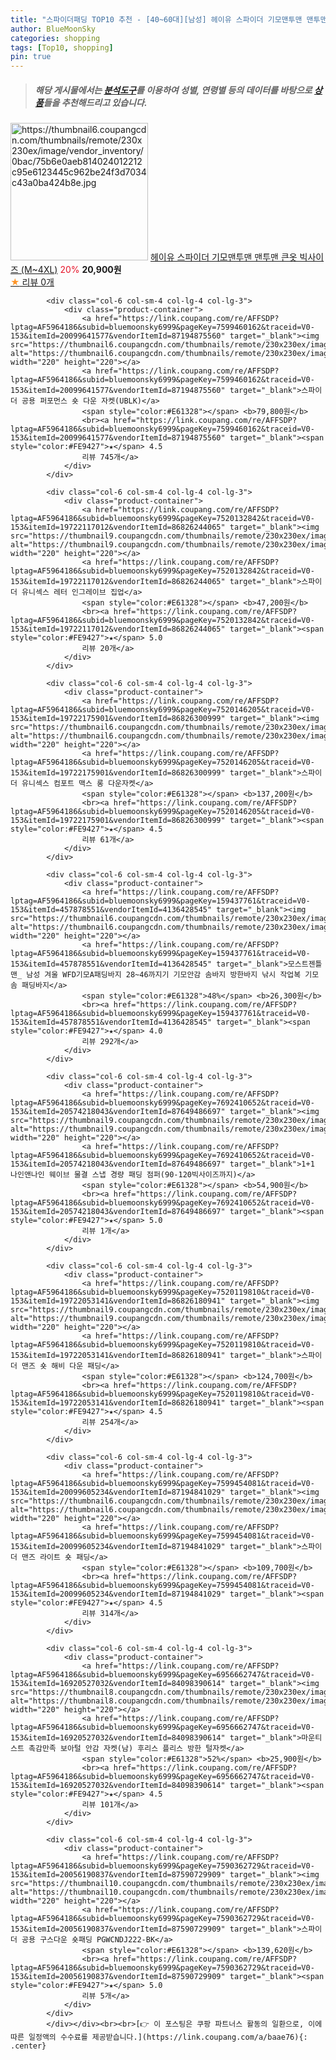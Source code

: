 ```yaml
---
title: "스파이더패딩 TOP10 추천 - [40~60대][남성] 헤이유 스파이더 기모맨투맨 맨투맨 큰옷 빅사이즈 (M~4XL)"
author: BlueMoonSky
categories: shopping
tags: [Top10, shopping]
pin: true
---
```


> ##### 해당 게시물에서는 [**분석도구**](https://itemscout.io/)를 이용하여 **성별**, **연령별** 등의 데이터를 바탕으로 [**상품**](https://link.coupang.com/a/baae76)들을 추천해드리고 있습니다.
<div class="container"><div class="row">
            <div class="col-6 col-sm-4 col-lg-4 col-lg-3">
                <div class="product-container">
                    <a href="https://link.coupang.com/re/AFFSDP?lptag=AF5964186&subid=bluemoonsky6999&pageKey=6191443435&traceid=V0-153&itemId=12223241617&vendorItemId=79493945602" target="_blank"><img src="https://thumbnail6.coupangcdn.com/thumbnails/remote/230x230ex/image/vendor_inventory/0bac/75b6e0aeb814024012212c95e6123445c962be24f3d7034c43a0ba424b8e.jpg" alt="https://thumbnail6.coupangcdn.com/thumbnails/remote/230x230ex/image/vendor_inventory/0bac/75b6e0aeb814024012212c95e6123445c962be24f3d7034c43a0ba424b8e.jpg" width="220" height="220"></a>
                    <a href="https://link.coupang.com/re/AFFSDP?lptag=AF5964186&subid=bluemoonsky6999&pageKey=6191443435&traceid=V0-153&itemId=12223241617&vendorItemId=79493945602" target="_blank">헤이유 스파이더 기모맨투맨 맨투맨 큰옷 빅사이즈 (M~4XL)</a>
                    <span style="color:#E61328">20%</span> <b>20,900원</b>
                    <br><a href="https://link.coupang.com/re/AFFSDP?lptag=AF5964186&subid=bluemoonsky6999&pageKey=6191443435&traceid=V0-153&itemId=12223241617&vendorItemId=79493945602" target="_blank"><span style="color:#FE9427">★</span> 
                    리뷰 0개</a>
                </div>
            </div>
            
            <div class="col-6 col-sm-4 col-lg-4 col-lg-3">
                <div class="product-container">
                    <a href="https://link.coupang.com/re/AFFSDP?lptag=AF5964186&subid=bluemoonsky6999&pageKey=7599460162&traceid=V0-153&itemId=20099641577&vendorItemId=87194875560" target="_blank"><img src="https://thumbnail6.coupangcdn.com/thumbnails/remote/230x230ex/image/vendor_inventory/a678/270cdf65504caf80c347c9bd2afb90055f2a55ede7180fefe46f09ae6e81.jpg" alt="https://thumbnail6.coupangcdn.com/thumbnails/remote/230x230ex/image/vendor_inventory/a678/270cdf65504caf80c347c9bd2afb90055f2a55ede7180fefe46f09ae6e81.jpg" width="220" height="220"></a>
                    <a href="https://link.coupang.com/re/AFFSDP?lptag=AF5964186&subid=bluemoonsky6999&pageKey=7599460162&traceid=V0-153&itemId=20099641577&vendorItemId=87194875560" target="_blank">스파이더 공용 퍼포먼스 숏 다운 자켓(UBLK)</a>
                    <span style="color:#E61328"></span> <b>79,800원</b>
                    <br><a href="https://link.coupang.com/re/AFFSDP?lptag=AF5964186&subid=bluemoonsky6999&pageKey=7599460162&traceid=V0-153&itemId=20099641577&vendorItemId=87194875560" target="_blank"><span style="color:#FE9427">★</span> 4.5
                    리뷰 745개</a>
                </div>
            </div>
            
            <div class="col-6 col-sm-4 col-lg-4 col-lg-3">
                <div class="product-container">
                    <a href="https://link.coupang.com/re/AFFSDP?lptag=AF5964186&subid=bluemoonsky6999&pageKey=7520132842&traceid=V0-153&itemId=19722117012&vendorItemId=86826244065" target="_blank"><img src="https://thumbnail9.coupangcdn.com/thumbnails/remote/230x230ex/image/vendor_inventory/1832/0c04d450fc31354af349a4edcf089cfe3e57849d3b61b2c3fc64921b7f49.jpg" alt="https://thumbnail9.coupangcdn.com/thumbnails/remote/230x230ex/image/vendor_inventory/1832/0c04d450fc31354af349a4edcf089cfe3e57849d3b61b2c3fc64921b7f49.jpg" width="220" height="220"></a>
                    <a href="https://link.coupang.com/re/AFFSDP?lptag=AF5964186&subid=bluemoonsky6999&pageKey=7520132842&traceid=V0-153&itemId=19722117012&vendorItemId=86826244065" target="_blank">스파이더 유니섹스 레터 인그레이브 집업</a>
                    <span style="color:#E61328"></span> <b>47,200원</b>
                    <br><a href="https://link.coupang.com/re/AFFSDP?lptag=AF5964186&subid=bluemoonsky6999&pageKey=7520132842&traceid=V0-153&itemId=19722117012&vendorItemId=86826244065" target="_blank"><span style="color:#FE9427">★</span> 5.0
                    리뷰 20개</a>
                </div>
            </div>
            
            <div class="col-6 col-sm-4 col-lg-4 col-lg-3">
                <div class="product-container">
                    <a href="https://link.coupang.com/re/AFFSDP?lptag=AF5964186&subid=bluemoonsky6999&pageKey=7520146205&traceid=V0-153&itemId=19722175901&vendorItemId=86826300999" target="_blank"><img src="https://thumbnail6.coupangcdn.com/thumbnails/remote/230x230ex/image/vendor_inventory/5368/9101892ae6513f023a19c04934c42a71a34a3b101fa091fe1ab4a5d5f94b.jpg" alt="https://thumbnail6.coupangcdn.com/thumbnails/remote/230x230ex/image/vendor_inventory/5368/9101892ae6513f023a19c04934c42a71a34a3b101fa091fe1ab4a5d5f94b.jpg" width="220" height="220"></a>
                    <a href="https://link.coupang.com/re/AFFSDP?lptag=AF5964186&subid=bluemoonsky6999&pageKey=7520146205&traceid=V0-153&itemId=19722175901&vendorItemId=86826300999" target="_blank">스파이더 유니섹스 컴포트 맥스 롱 다운자켓</a>
                    <span style="color:#E61328"></span> <b>137,200원</b>
                    <br><a href="https://link.coupang.com/re/AFFSDP?lptag=AF5964186&subid=bluemoonsky6999&pageKey=7520146205&traceid=V0-153&itemId=19722175901&vendorItemId=86826300999" target="_blank"><span style="color:#FE9427">★</span> 4.5
                    리뷰 61개</a>
                </div>
            </div>
            
            <div class="col-6 col-sm-4 col-lg-4 col-lg-3">
                <div class="product-container">
                    <a href="https://link.coupang.com/re/AFFSDP?lptag=AF5964186&subid=bluemoonsky6999&pageKey=159437761&traceid=V0-153&itemId=457878551&vendorItemId=4136428545" target="_blank"><img src="https://thumbnail6.coupangcdn.com/thumbnails/remote/230x230ex/image/vendor_inventory/f2d2/15c09611de7ed3a437bbb6af0cecf34b317269c7572b6fad76fb550ef127.jpg" alt="https://thumbnail6.coupangcdn.com/thumbnails/remote/230x230ex/image/vendor_inventory/f2d2/15c09611de7ed3a437bbb6af0cecf34b317269c7572b6fad76fb550ef127.jpg" width="220" height="220"></a>
                    <a href="https://link.coupang.com/re/AFFSDP?lptag=AF5964186&subid=bluemoonsky6999&pageKey=159437761&traceid=V0-153&itemId=457878551&vendorItemId=4136428545" target="_blank">모스트젠틀맨_ 남성 겨울 WFD기모A패딩바지 28~46까지기 기모안감 솜바지 방한바지 낚시 작업복 기모 솜 패딩바지</a>
                    <span style="color:#E61328">48%</span> <b>26,300원</b>
                    <br><a href="https://link.coupang.com/re/AFFSDP?lptag=AF5964186&subid=bluemoonsky6999&pageKey=159437761&traceid=V0-153&itemId=457878551&vendorItemId=4136428545" target="_blank"><span style="color:#FE9427">★</span> 4.0
                    리뷰 292개</a>
                </div>
            </div>
            
            <div class="col-6 col-sm-4 col-lg-4 col-lg-3">
                <div class="product-container">
                    <a href="https://link.coupang.com/re/AFFSDP?lptag=AF5964186&subid=bluemoonsky6999&pageKey=7692410652&traceid=V0-153&itemId=20574218043&vendorItemId=87649486697" target="_blank"><img src="https://thumbnail9.coupangcdn.com/thumbnails/remote/230x230ex/image/vendor_inventory/a2d0/e50ab8223379b855a2c8dbbb203d01998a7e5ececa6603a207b0d9050665.jpg" alt="https://thumbnail9.coupangcdn.com/thumbnails/remote/230x230ex/image/vendor_inventory/a2d0/e50ab8223379b855a2c8dbbb203d01998a7e5ececa6603a207b0d9050665.jpg" width="220" height="220"></a>
                    <a href="https://link.coupang.com/re/AFFSDP?lptag=AF5964186&subid=bluemoonsky6999&pageKey=7692410652&traceid=V0-153&itemId=20574218043&vendorItemId=87649486697" target="_blank">1+1 나인앤나인 웨이브 물결 스냅 경량 패딩 점퍼(90-120빅사이즈까지)</a>
                    <span style="color:#E61328"></span> <b>54,900원</b>
                    <br><a href="https://link.coupang.com/re/AFFSDP?lptag=AF5964186&subid=bluemoonsky6999&pageKey=7692410652&traceid=V0-153&itemId=20574218043&vendorItemId=87649486697" target="_blank"><span style="color:#FE9427">★</span> 5.0
                    리뷰 1개</a>
                </div>
            </div>
            
            <div class="col-6 col-sm-4 col-lg-4 col-lg-3">
                <div class="product-container">
                    <a href="https://link.coupang.com/re/AFFSDP?lptag=AF5964186&subid=bluemoonsky6999&pageKey=7520119810&traceid=V0-153&itemId=19722053141&vendorItemId=86826180941" target="_blank"><img src="https://thumbnail9.coupangcdn.com/thumbnails/remote/230x230ex/image/vendor_inventory/030a/0a20f3910f402e596124d8e190e6692a5625863487c484a440fbee9f2759.jpg" alt="https://thumbnail9.coupangcdn.com/thumbnails/remote/230x230ex/image/vendor_inventory/030a/0a20f3910f402e596124d8e190e6692a5625863487c484a440fbee9f2759.jpg" width="220" height="220"></a>
                    <a href="https://link.coupang.com/re/AFFSDP?lptag=AF5964186&subid=bluemoonsky6999&pageKey=7520119810&traceid=V0-153&itemId=19722053141&vendorItemId=86826180941" target="_blank">스파이더 맨즈 숏 해비 다운 패딩</a>
                    <span style="color:#E61328"></span> <b>124,700원</b>
                    <br><a href="https://link.coupang.com/re/AFFSDP?lptag=AF5964186&subid=bluemoonsky6999&pageKey=7520119810&traceid=V0-153&itemId=19722053141&vendorItemId=86826180941" target="_blank"><span style="color:#FE9427">★</span> 4.5
                    리뷰 254개</a>
                </div>
            </div>
            
            <div class="col-6 col-sm-4 col-lg-4 col-lg-3">
                <div class="product-container">
                    <a href="https://link.coupang.com/re/AFFSDP?lptag=AF5964186&subid=bluemoonsky6999&pageKey=7599454081&traceid=V0-153&itemId=20099605234&vendorItemId=87194841029" target="_blank"><img src="https://thumbnail6.coupangcdn.com/thumbnails/remote/230x230ex/image/vendor_inventory/1118/20405760e2ece98ea789c7dfa9b934d41690a195ab383d10f34116753a4b.jpg" alt="https://thumbnail6.coupangcdn.com/thumbnails/remote/230x230ex/image/vendor_inventory/1118/20405760e2ece98ea789c7dfa9b934d41690a195ab383d10f34116753a4b.jpg" width="220" height="220"></a>
                    <a href="https://link.coupang.com/re/AFFSDP?lptag=AF5964186&subid=bluemoonsky6999&pageKey=7599454081&traceid=V0-153&itemId=20099605234&vendorItemId=87194841029" target="_blank">스파이더 맨즈 라이트 숏 패딩</a>
                    <span style="color:#E61328"></span> <b>109,700원</b>
                    <br><a href="https://link.coupang.com/re/AFFSDP?lptag=AF5964186&subid=bluemoonsky6999&pageKey=7599454081&traceid=V0-153&itemId=20099605234&vendorItemId=87194841029" target="_blank"><span style="color:#FE9427">★</span> 4.5
                    리뷰 314개</a>
                </div>
            </div>
            
            <div class="col-6 col-sm-4 col-lg-4 col-lg-3">
                <div class="product-container">
                    <a href="https://link.coupang.com/re/AFFSDP?lptag=AF5964186&subid=bluemoonsky6999&pageKey=6956662747&traceid=V0-153&itemId=16920527032&vendorItemId=84098390614" target="_blank"><img src="https://thumbnail8.coupangcdn.com/thumbnails/remote/230x230ex/image/vendor_inventory/be84/ba9f77ba355a3d151799d78b777b09e024547a166284e1745cb0d5e50354.jpg" alt="https://thumbnail8.coupangcdn.com/thumbnails/remote/230x230ex/image/vendor_inventory/be84/ba9f77ba355a3d151799d78b777b09e024547a166284e1745cb0d5e50354.jpg" width="220" height="220"></a>
                    <a href="https://link.coupang.com/re/AFFSDP?lptag=AF5964186&subid=bluemoonsky6999&pageKey=6956662747&traceid=V0-153&itemId=16920527032&vendorItemId=84098390614" target="_blank">마운티스트 촉감만족 보아털 안감 자켓(남) 후리스 플리스 방한 털자켓</a>
                    <span style="color:#E61328">52%</span> <b>25,900원</b>
                    <br><a href="https://link.coupang.com/re/AFFSDP?lptag=AF5964186&subid=bluemoonsky6999&pageKey=6956662747&traceid=V0-153&itemId=16920527032&vendorItemId=84098390614" target="_blank"><span style="color:#FE9427">★</span> 4.5
                    리뷰 101개</a>
                </div>
            </div>
            
            <div class="col-6 col-sm-4 col-lg-4 col-lg-3">
                <div class="product-container">
                    <a href="https://link.coupang.com/re/AFFSDP?lptag=AF5964186&subid=bluemoonsky6999&pageKey=7590362729&traceid=V0-153&itemId=20056190837&vendorItemId=87590729909" target="_blank"><img src="https://thumbnail10.coupangcdn.com/thumbnails/remote/230x230ex/image/vendor_inventory/d7ac/2ce26d3ec476fb306e0302e7e8d2018ac75e594b10220325ae5e8600de90.jpg" alt="https://thumbnail10.coupangcdn.com/thumbnails/remote/230x230ex/image/vendor_inventory/d7ac/2ce26d3ec476fb306e0302e7e8d2018ac75e594b10220325ae5e8600de90.jpg" width="220" height="220"></a>
                    <a href="https://link.coupang.com/re/AFFSDP?lptag=AF5964186&subid=bluemoonsky6999&pageKey=7590362729&traceid=V0-153&itemId=20056190837&vendorItemId=87590729909" target="_blank">스파이더 공용 구스다운 숏패딩 PGWCNDJ222-BK</a>
                    <span style="color:#E61328"></span> <b>139,620원</b>
                    <br><a href="https://link.coupang.com/re/AFFSDP?lptag=AF5964186&subid=bluemoonsky6999&pageKey=7590362729&traceid=V0-153&itemId=20056190837&vendorItemId=87590729909" target="_blank"><span style="color:#FE9427">★</span> 5.0
                    리뷰 5개</a>
                </div>
            </div>
            </div></div><br><br>[👉 이 포스팅은 쿠팡 파트너스 활동의 일환으로, 이에 따른 일정액의 수수료를 제공받습니다.](https://link.coupang.com/a/baae76){: .center}